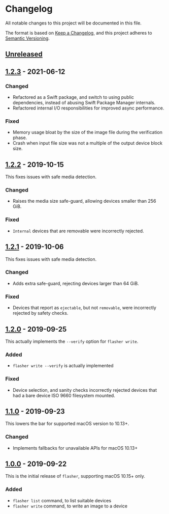 # Changelog
All notable changes to this project will be documented in this file.

The format is based on [Keep a Changelog](https://keepachangelog.com/en/1.0.0/),
and this project adheres to [Semantic Versioning](https://semver.org/spec/v2.0.0.html).


## [Unreleased]


## [1.2.3] - 2021-06-12

### Changed

- Refactored as a Swift package, and switch to using public dependencies, instead of abusing Swift Package Manager internals.
- Refactored internal I/O responsibilities for improved async performance.

### Fixed

- Memory usage bloat by the size of the image file during the verification phase.
- Crash when input file size was not a multiple of the output device block size.

## [1.2.2] - 2019-10-15

This fixes issues with safe media detection.

### Changed

- Raises the media size safe-guard, allowing devices smaller than 256 GiB.

### Fixed

- `Internal` devices that are removable were incorrectly rejected.


## [1.2.1] - 2019-10-06

This fixes issues with safe media detection.

### Changed

- Adds extra safe-guard, rejecting devices larger than 64 GiB.

### Fixed

- Devices that report as `ejectable`, but not `removable`, were incorrectly rejected by safety checks.


## [1.2.0] - 2019-09-25

This actually implements the `--verify` option for `flasher write`.

### Added

- `flasher write --verify` is actually implemented

### Fixed

- Device selection, and sanity checks incorrectly rejected devices that had a
  bare device ISO 9660 filesystem mounted.


## [1.1.0] - 2019-09-23

This lowers the bar for supported macOS version to 10.13+.

### Changed

- Implements fallbacks for unavailable APIs for macOS 10.13+


## [1.0.0] - 2019-09-22

This is the initial release of `flasher`, supporting macOS 10.15+ only.

### Added

- `flasher list` command, to list suitable devices
- `flasher write` command, to write an image to a device


[Unreleased]: https://github.com/notCalle/flasher/compare/v1.2.3...HEAD
[1.2.3]: https://github.com/notCalle/flasher/compare/v1.2.2...v1.2.3
[1.2.2]: https://github.com/notCalle/flasher/compare/v1.2.1...v1.2.2
[1.2.1]: https://github.com/notCalle/flasher/compare/v1.2.0...v1.2.1
[1.2.0]: https://github.com/notCalle/flasher/compare/v1.1.0...v1.2.0
[1.1.0]: https://github.com/notCalle/flasher/compare/v1.0.0...v1.1.0
[1.0.0]: https://github.com/notCalle/flasher/releases/tag/v1.0.0
